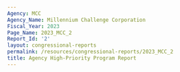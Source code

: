 ```yaml
---
Agency: MCC
Agency_Name: Millennium Challenge Corporation
Fiscal_Year: 2023
Page_Name: 2023_MCC_2
Report_Id: '2'
layout: congressional-reports
permalink: /resources/congressional-reports/2023_MCC_2
title: Agency High-Priority Program Report
---
```

